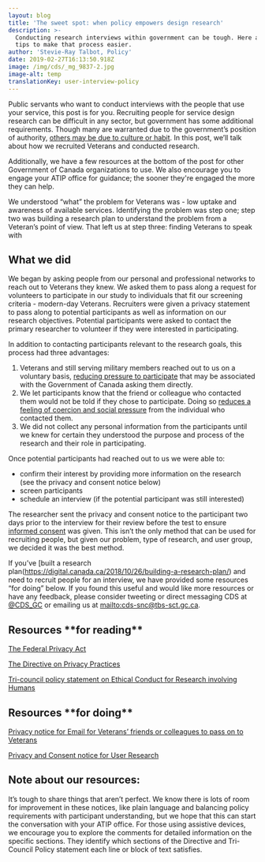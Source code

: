 ```yaml
---
layout: blog
title: 'The sweet spot: when policy empowers design research'
description: >-
  Conducting research interviews within government can be tough. Here are some
  tips to make that process easier.
author: 'Stevie-Ray Talbot, Policy'
date: 2019-02-27T16:13:50.918Z
image: /img/cds/_mg_9837-2.jpg
image-alt: temp
translationKey: user-interview-policy
---
```

Public servants who want to conduct interviews with the people that use your service, this post is for you. Recruiting people for service design research can be difficult in any sector, but government has some additional requirements. Though many are warranted due to the government’s position of authority, [others may be due to culture or habit](https://digital.canada.ca/2018/09/07/policy). In this post, we’ll talk about how we recruited Veterans and conducted research.

Additionally, we have a few resources at the bottom of the post for other Government of Canada organizations to use. We also encourage you to engage your ATIP office for guidance; the sooner they're engaged the more they can help.

We understood “what” the problem for Veterans was - low uptake and awareness of available services. Identifying the problem was step one; step two was building a research plan to understand the problem from a Veteran’s point of view. That left us at step three: finding Veterans to speak with 

## What we did

We began by asking people from our personal and professional networks to reach out to Veterans they knew. We asked them to pass along a request for volunteers to participate in our study to individuals that fit our screening criteria -  modern-day Veterans. Recruiters were given a privacy statement to pass along to potential participants as well as information on our research objectives. Potential participants were asked to contact the primary researcher to volunteer if they were interested in participating.

In addition to contacting participants relevant to the research goals, this process had three advantages: 

1. Veterans and still serving military members reached out to us on a voluntary basis, [reducing pressure to participate](http://www.pre.ethics.gc.ca/pdf/eng/tcps2-2014/TCPS_2_FINAL_Web.pdf#page=34) that may be associated with the Government of Canada asking them directly.
2. We let participants know that the friend or colleague who contacted them would not be told if they chose to participate. Doing so [reduces a feeling of coercion and social pressure](http://www.pre.ethics.gc.ca/pdf/eng/tcps2-2014/TCPS_2_FINAL_Web.pdf#page=34) from the individual who contacted them.
3. We did not collect any personal information from the participants until we knew for certain they understood the purpose and process of the research and their role in participating. 

Once potential participants had reached out to us we were able to:

* confirm their interest by providing more information on the research (see the privacy and consent notice below)
* screen participants
* schedule an interview (if the potential participant was still interested)

The researcher sent the privacy and consent notice to the participant two days prior to the interview for their review before the test to ensure [informed consent](http://www.pre.ethics.gc.ca/pdf/eng/tcps2-2014/TCPS_2_FINAL_Web.pdf#page=38) was given. This isn’t the only method that can be used for recruiting people, but given our problem, type of research, and user group, we decided it was the best method.

If you’ve [built a research plan(https://digital.canada.ca/2018/10/26/building-a-research-plan/) and need to recruit people for an interview, we have provided some resources “for doing” below. If you found this useful and would like more resources or have any feedback, please consider tweeting or direct messaging CDS at [@CDS_GC](https://twitter.com/cds_gc?lang=en) or emailing us at <mailto:cds-snc@tbs-sct.gc.ca>.

## Resources \*\*for reading\*\*

[The Federal Privacy Act](https://laws-lois.justice.gc.ca/eng/acts/p-21/page-1.html)

[The Directive on Privacy Practices](https://www.tbs-sct.gc.ca/pol/doc-eng.aspx?id=18309#)

[Tri-council policy statement on Ethical Conduct for Research involving Humans](http://www.pre.ethics.gc.ca/pdf/eng/tcps2-2014/TCPS_2_FINAL_Web.pdf)

## Resources \*\*for doing\*\*

[Privacy notice for Email for Veterans’ friends or colleagues to pass on to Veterans](https://digital.canada.ca/files/Template-for-Recruiter.docx)

[Privacy and Consent notice for User Research](https://digital.canada.ca/files/Consent-Notice.docx)

## Note about our resources:

It’s tough to share things that aren’t perfect. We know there is lots of room for improvement in these notices, like plain language and balancing policy requirements with participant understanding, but we hope that this can start the conversation with your ATIP office. For those using assistive devices, we encourage you to explore the comments for detailed information on the specific sections. They identify which sections of the Directive and Tri-Council Policy statement each line or block of text satisfies.
